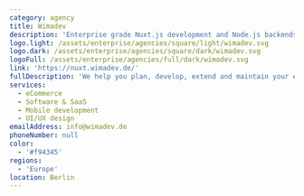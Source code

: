 ```yaml
---
category: agency
title: Wimadev
description: 'Enterprise grade Nuxt.js development and Node.js backends'
logo.light: /assets/enterprise/agencies/square/light/wimadev.svg
logo.dark: /assets/enterprise/agencies/square/dark/wimadev.svg
logoFull: /assets/enterprise/agencies/full/dark/wimadev.svg
link: 'https://nuxt.wimadev.de/'
fullDescription: 'We help you plan, develop, extend and maintain your enterprise grade Nuxt.js application and Node.js backend. Our customers include big international tech corporations and some of Germanys most well known brands. We have been developing almost exclusively with Nuxt.js since Nuxt 2 was released about 5 years ago.'
services:
  - eCommerce
  - Software & SaaS
  - Mobile development
  - UI/UX design
emailAddress: info@wimadev.de
phoneNumber: null
color:
  - '#f94345'
regions:
  - 'Europe'
location: Berlin
---
```

